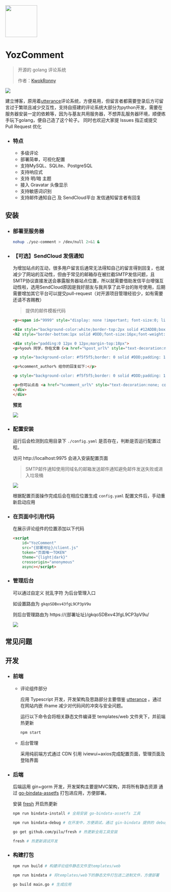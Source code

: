 

<img src="./docs/logo.png" width="100px"/>

# YozComment 

> 开源的 golang 评论系统
> 
> 作者：[KwokRonny](https://kwokronny.top)

![](./docs/preview.jpg)

建立博客，原用着[utterance](https://github.com/utterance/utterances)评论系统，方便易用，但留言者都需要登录后方可留言过于繁琐且减少交互性，支持自搭建的评论系统大部分为python开发，需要在服务器安装一定的依赖等，因为与基友共用服务器，不想弄乱服务器环境，顺便练手玩下golang，便自己造了这个轮子。
同时也欢迎大家提 Issues 指正或提交 Pull Request 优化

- ### 特点
	* 多级评论
	* 部署简单，可视化配置
	* 支持MySQL、SQLite、PostgreSQL
	* 支持响应式
	* 支持 明/暗 主题
	* 接入 Gravatar 头像显示
	* 支持敏感词识别
	* 支持邮件通知自己 及 SendCloud平台 发信通知留言者有回复
	

## 安装

- ### 部署至服务器
	```bash
	nohup ./yoz-comment > /dev/null 2>&1 &
	```

- ### 【可选】SendCloud 发信通知

	为增加站点的互动，很多用户留言后通常无法得知自己的留言得到回复，也就减少了网站的互动性，但由于常见的邮箱存在被拦截SMTP发信问题，且SMTP协议直接发送会暴露服务器站点位置，所以就需要借助发信平台增强互动性啦，选用SendCloud原因是我好朋友与我共享了此平台的账号使用，后期需要增加其它平台可以提交pull-request（对开源项目管理经验少，如有需要还请不吝赐教）

	> 提供的邮件模板代码
	
	```html
	<p><span id="9999" style="display: none !important; font-size:0; line-height:0">你在 KwokRonny 博客上的留言有回复啦</span></p>

	<div style="background-color:white;border-top:2px solid #12ADDB;box-shadow:0 1px 3px #AAAAAA; line-height:180%; padding:0 15px 12px;width:500px;margin:100px auto;color:#555555;font-family:Century Gothic,Trebuchet MS,Hiragino Sans GB,微软雅黑,Microsoft Yahei,Tahoma,Helvetica,Arial,SimSun,sans-serif;font-size:14px;">
	<h2 style="border-bottom:1px solid #DDD;font-size:16px;font-weight:normal;padding:13px 0 10px 0;"><span style="color: #12ADDB;font-weight: bold;">&gt; </span>你在 <a href="https://kwokronny.top" style="text-decoration:none;color: #12ADDB;" target="_blank">KwokRonny</a> 博客上的留言有回复啦！</h2>

	<div style="padding:0 12px 0 12px;margin-top:18px">
	<p>%you% 同学，你在文章《<a href="%post_url%" style="text-decoration:none; color:#12addb" target="_blank">%post%</a>》上的评论:</p>

	<p style="background-color: #f5f5f5;border: 0 solid #DDD;padding: 10px 15px;margin:18px 0">%you_comment%</p>

	<p>%comment_author% 给你的回复如下:</p>

	<p style="background-color: #f5f5f5;border: 0 solid #DDD;padding: 10px 15px;margin:18px 0">%comment%</p>

	<p>你可以点击 <a href="%comment_url%" style="text-decoration:none; color:#12addb" target="_blank">查看回复的完整內容 </a>，欢迎再来玩呀~</p>
	</div>
	</div>
	```

	__预览__

	![](./docs/mail_preview.png)

- ### 配置安装

	运行后会检测到应用目录下 `./config.yaml` 是否存在，判断是否运行配置过程。

	访问 http://localhost:9975 会进入安装配置页面
	
	> SMTP邮件通知使用同域名的邮箱发送邮件通知避免邮件发送失败或进入垃圾桶

	![](./docs/install.jpg)

	根据配置页面操作完成后会在相应位置生成 `config.yaml` 配置文件后，手动重新启动应用

- ### 在页面中引用代码
	
	在展示评论组件的位置添加以下代码

	```html
	<script 
		id="YozComment" 
		src="{部署地址}/client.js" 
		token="页面唯一TOKEN" 
		theme="{light|dark}" 
		crossorigin="anonymous" 
		async></script>
	```

- ### 管理后台

	可以通过自定义 扰乱字符 为后台管理入口

	如设置路由为 `gkqoSDBxv43fgL9CP3pV9u`

	则后台管理路由为 https://{部署址址}/gkqoSDBxv43fgL9CP3pV9u/

	![](./docs/manage.jpg)

## 常见问题

## 开发

- ### 前端

	- 评论组件部分

		应用 Typescript 开发，开发架构及思路部分主要借鉴 [utterance](https://github.com/utterance/utterances) 。通过在网站内嵌 iframe 减少对代码间的冲突与安全问题。
		
		运行以下命令会将相关静态文件编译至 templates/web 文件夹下，并前端热更新

		```bash
		npm start
		```
	
	- 后台管理

		采用纯前端方式通过  CDN 引用 iviewui+axios完成配置页面，管理页面及登陆界面

- ### 后端

	后端运用 gin+gorm 开发，开发架构主要是MVC架构，并将所有静态资源 通过 [go-bindata-assetfs](https://github.com/elazarl/go-bindata-assetfs/) 打包进应用，方便部署。

	安装 [fresh](https://github.com/pilu/fresh) 开启热更新

	```bash 
	npm run bindata-install # 全局安装 go-bindata-assetfs 工具

	npm run bindata-debug # 在开发中，方便调试，通过 gin-bindata 提供的 debug 方法 对静态资源通过链接的方法调用

	go get github.com/pilu/fresh # 热更新全局工具安装

	fresh # 热更新调试开发
	```

- ### 构建打包

	```bash
	npm run build # 构建评论组件静态文件至templates/web

	npm run bindata # 将templates/web下的静态文件打包进二进制文件，方便部署

	go build main.go # 生成应用
	```